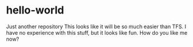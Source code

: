 # hello-world
Just another repository
This looks like it will be so much easier than TFS.
I have no experience with this stuff, but it looks like fun.
How do you like me now?
